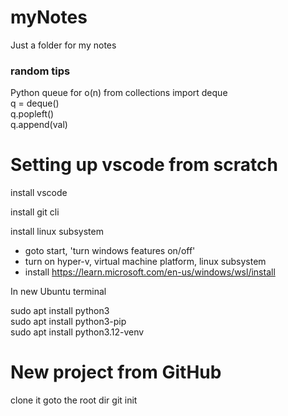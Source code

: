 # myNotes
Just a folder for my notes

### random tips   
Python queue for o(n)
from collections import deque   
q = deque()   
q.popleft()   
q.append(val)   


# Setting up vscode from scratch
install vscode

install git cli

install linux subsystem
- goto start, 'turn windows features on/off'
- turn on hyper-v, virtual machine platform, linux subsystem
- install https://learn.microsoft.com/en-us/windows/wsl/install

In new Ubuntu terminal

sudo apt install python3   
sudo apt install python3-pip   
sudo apt install python3.12-venv   
   


# New project from GitHub

clone it
goto the root dir
git init <make sure git is installed>






